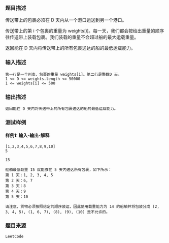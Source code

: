 ### 题目描述

传送带上的包裹必须在 D 天内从一个港口运送到另一个港口。

传送带上的第 i 个包裹的重量为 weights[i]。每一天，我们都会按给出重量的顺序往传送带上装载包裹。我们装载的重量不会超过船的最大运载重量。

返回能在 D 天内将传送带上的所有包裹送达的船的最低运载能力。

### 输入描述

```
第一行是一个列表，包裹的重量 weights[i]。第二行是整数D 天。
1 <= D <= weights.length <= 50000
1 <= weights[i] <= 500
```
### 输出描述

```
返回能在 D 天内将传送带上的所有包裹送达的船的最低运载能力。
```

### 测试样例
#### 样例1: 输入-输出-解释
```
[1,2,3,4,5,6,7,8,9,10]
5
```
```
15
```
```
船舶最低载重 15 就能够在 5 天内送达所有包裹，如下所示：
第 1 天：1, 2, 3, 4, 5
第 2 天：6, 7
第 3 天：8
第 4 天：9
第 5 天：10

请注意，货物必须按照给定的顺序装运，因此使用载重能力为 14 的船舶并将包装分成 (2, 3, 4, 5), (1, 6, 7), (8), (9), (10) 是不允许的。
```
### 题目来源  
`LeetCode`